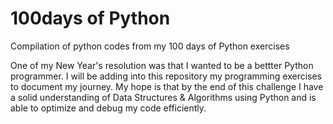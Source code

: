 # 100days of Python
Compilation of python codes from my 100 days of Python exercises

One of my New Year's resolution  was that I wanted to be a bettter Python programmer. I will be adding into this repository my programming exercises to document my journey. My hope is that by the end of this challenge I have a solid understanding of Data Structures & Algorithms using Python and is able to optimize and debug my code efficiently.
